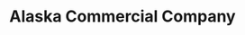 ---
title: "Alaska Commercial Company"
url: /point-hope/alaska-commercial-company/
shop: supermarket
---